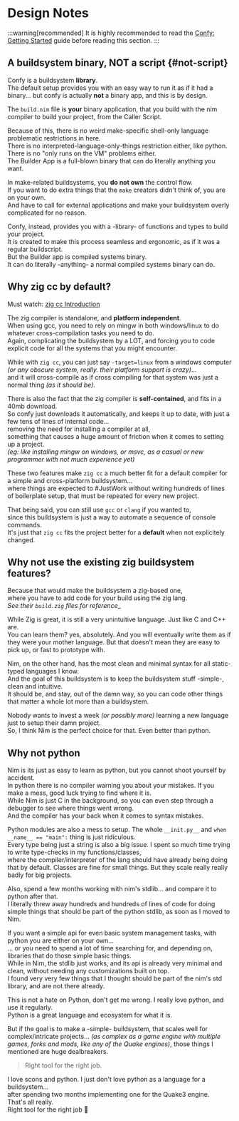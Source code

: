 # Design Notes
:::warning[recommended]
It is highly recommended to read the [Confy: Getting Started](/confy/gettingStarted/intro) guide before reading this section.
:::

## A buildsystem **binary**, NOT a script {#not-script}
Confy is a buildsystem **library**.  
The default setup provides you with an easy way to run it as if it had a binary...
but confy is actually **not** a binary app, and this is by design.  

The `build.nim` file is **your** binary application, that you build with the nim compiler to build your project, from the Caller Script.  

Because of this, there is no weird make-specific shell-only language problematic restrictions in here.  
There is no interpreted-language-only-things restriction either, like python.  
There is no "only runs on the VM" problems either.  
The Builder App is a full-blown binary that can do literally anything you want.  

In make-related buildsystems, you **do not own** the control flow.  
If you want to do extra things that the `make` creators didn't think of, you are on your own.  
And have to call for external applications and make your buildsystem overly complicated for no reason.  

Confy, instead, provides you with a -library- of functions and types to build your project.  
It is created to make this process seamless and ergonomic, as if it was a regular buildscript.  
But the Builder app is compiled systems binary.  
It can do literally -anything- a normal compiled systems binary can do.  

## Why zig cc by default?
Must watch: [zig cc Introduction](https://youtu.be/YXrb-DqsBNU?t=460)

The zig compiler is standalone, and **platform independent**.  
When using gcc, you need to rely on mingw in both windows/linux to do whatever cross-compilation tasks you need to do.  
Again, complicating the buildsystem by a LOT, and forcing you to code explicit code for all the systems that you might encounter.  

While with `zig cc`, you can just say `-target=linux` from a windows computer _(or any obscure system, really. their platform support is crazy)_...  
and it will cross-compile as if cross compiling for that system was just a normal thing _(as it should be)_.

There is also the fact that the zig compiler is **self-contained**, and fits in a 40mb download.  
So confy just downloads it automatically, and keeps it up to date, with just a few tens of lines of internal code...  
removing the need for installing a compiler at all,  
something that causes a huge amount of friction when it comes to setting up a project.  
_(eg: like installing mingw on windows, or msvc, as a casual or new programmer with not much experience yet)_  

These two features make `zig cc` a much better fit for a default compiler for a simple and cross-platform buildsystem...  
where things are expected to #JustWork without writing hundreds of lines of boilerplate setup, that must be repeated for every new project.  

That being said, you can still use `gcc` or `clang` if you wanted to,  
since this buildsystem is just a way to automate a sequence of console commands.  
It's just that `zig cc` fits the project better for a **default** when not explicitely changed.  


## Why not use the existing zig buildsystem features?
Because that would make the buildsystem a zig-based one,  
where you have to add code for your build using the zig lang.  
_See their `build.zig` files for reference__

While Zig is great, it is still a very unintuitive language. Just like C and C++ are.  
You can learn them? yes, absolutely. And you will eventually write them as if they were your mother language.
But that doesn't mean they are easy to pick up, or fast to prototype with.  

Nim, on the other hand, has the most clean and minimal syntax for all static-typed languages I know.  
And the goal of this buildsystem is to keep the buildsystem stuff -simple-, clean and intuitive.  
It should be, and stay, out of the damn way, so you can code other things that matter a whole lot more than a buildsystem.  

Nobody wants to invest a week _(or possibly more)_ learning a new language just to setup their damn project.  
So, I think Nim is the perfect choice for that. Even better than python.  


## Why not python
Nim is its just as easy to learn as python, but you cannot shoot yourself by accident.  
In python there is no compiler warning you about your mistakes. If you make a mess, good luck trying to find where it is.  
While Nim is just C in the background, so you can even step through a debugger to see where things went wrong.  
And the compiler has your back when it comes to syntax mistakes.  

Python modules are also a mess to setup. The whole `__init.py__` and `when __name__ == "main":` thing is just ridiculous.  
Every type being just a string is also a big issue. I spent so much time trying to write type-checks in my functions/classes,  
where the compiler/interpreter of the lang should have already being doing that by default.
Classes are fine for small things. But they scale really really badly for big projects.  

Also, spend a few months working with nim's stdlib... and compare it to python after that.  
I literally threw away hundreds and hundreds of lines of code for doing simple things that should be part of the python stdlib, as soon as I moved to Nim.

If you want a simple api for even basic system management tasks, with python you are either on your own...  
... or you need to spend a lot of time searching for, and depending on, libraries that do those simple basic things.  
While in Nim, the stdlib just works, and its api is already very minimal and clean, without needing any customizations built on top.  
I found very very few things that I thought should be part of the nim's std library, and are not there already.

This is not a hate on Python, don't get me wrong. I really love python, and use it regularly.  
Python is a great language and ecosystem for what it is.  

But if the goal is to make a -simple- buildsystem, that scales well for complex/intricate projects...
_(as complex as a game engine with multiple games, forks and mods, like any of the Quake engines)_,
those things I mentioned are huge dealbreakers.  

> Right tool for the right job.  

I love scons and python. I just don't love python as a language for a buildsystem...  
after spending two months implementing one for the Quake3 engine.  
That's all really.  
Right tool for the right job :shrug:  

